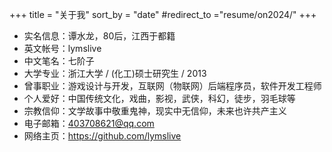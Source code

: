 +++
title = "关于我"
sort_by = "date"
#redirect_to ="resume/on2024/"
+++

* 实名信息：谭水龙，80后，江西于都籍
* 英文帐号：lymslive
* 中文笔名：七阶子
* 大学专业：浙江大学 / (化工)硕士研究生 / 2013
* 曾事职业：游戏设计与开发，互联网（物联网）后端程序员，软件开发工程师
* 个人爱好：中国传统文化，戏曲，影视，武侠，科幻，徒步，羽毛球等
* 宗教信仰：文学故事中敬重鬼神，现实中无信仰，未来也许共产主义
* 电子邮箱：403708621@qq.com
* 网络主页：https://github.com/lymslive
